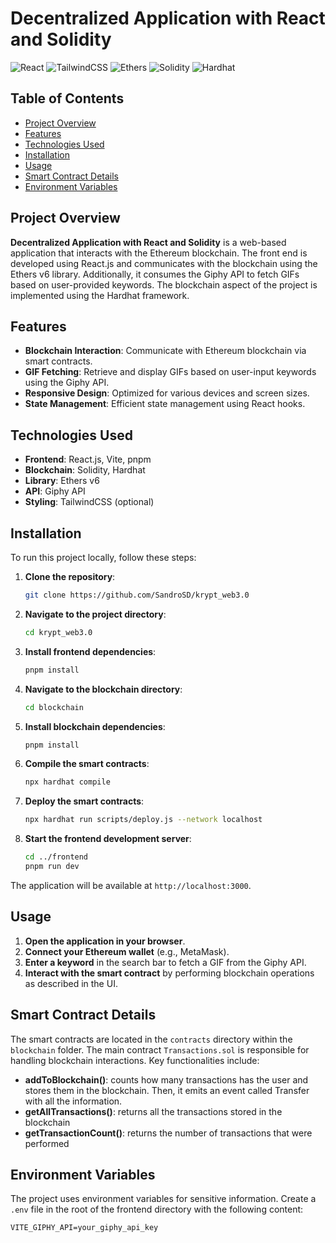 # Decentralized Application with React and Solidity

![React](https://img.shields.io/badge/ReactJS-v18.2.0-blue.svg)
![TailwindCSS](https://img.shields.io/badge/TailwindCSS-v3.4.4-black.svg)
![Ethers](https://img.shields.io/badge/Ethers-v6.13.0-red.svg)
![Solidity](https://img.shields.io/badge/Solidity-v0.8.0-green.svg)
![Hardhat](https://img.shields.io/badge/Hardhat-v2.22.5-yellow.svg)

## Table of Contents

- [Project Overview](#project-overview)
- [Features](#features)
- [Technologies Used](#technologies-used)
- [Installation](#installation)
- [Usage](#usage)
- [Smart Contract Details](#smart-contract-details)
- [Environment Variables](#environment-variables)

## Project Overview

**Decentralized Application with React and Solidity** is a web-based application that interacts with the Ethereum blockchain. The front end is developed using React.js and communicates with the blockchain using the Ethers v6 library. Additionally, it consumes the Giphy API to fetch GIFs based on user-provided keywords. The blockchain aspect of the project is implemented using the Hardhat framework.

## Features

- **Blockchain Interaction**: Communicate with Ethereum blockchain via smart contracts.
- **GIF Fetching**: Retrieve and display GIFs based on user-input keywords using the Giphy API.
- **Responsive Design**: Optimized for various devices and screen sizes.
- **State Management**: Efficient state management using React hooks.

## Technologies Used

- **Frontend**: React.js, Vite, pnpm
- **Blockchain**: Solidity, Hardhat
- **Library**: Ethers v6
- **API**: Giphy API
- **Styling**: TailwindCSS (optional)

## Installation

To run this project locally, follow these steps:

1. **Clone the repository**:

   ```sh
   git clone https://github.com/SandroSD/krypt_web3.0
   ```

2. **Navigate to the project directory**:

   ```sh
   cd krypt_web3.0
   ```

3. **Install frontend dependencies**:

   ```sh
   pnpm install
   ```

4. **Navigate to the blockchain directory**:

   ```sh
   cd blockchain
   ```

5. **Install blockchain dependencies**:

   ```sh
   pnpm install
   ```

6. **Compile the smart contracts**:

   ```sh
   npx hardhat compile
   ```

7. **Deploy the smart contracts**:

   ```sh
   npx hardhat run scripts/deploy.js --network localhost
   ```

8. **Start the frontend development server**:
   ```sh
   cd ../frontend
   pnpm run dev
   ```

The application will be available at `http://localhost:3000`.

## Usage

1. **Open the application in your browser**.
2. **Connect your Ethereum wallet** (e.g., MetaMask).
3. **Enter a keyword** in the search bar to fetch a GIF from the Giphy API.
4. **Interact with the smart contract** by performing blockchain operations as described in the UI.

## Smart Contract Details

The smart contracts are located in the `contracts` directory within the `blockchain` folder. The main contract `Transactions.sol` is responsible for handling blockchain interactions. Key functionalities include:

- **addToBlockchain()**: counts how many transactions has the user and stores them in the blockchain. Then, it emits an event called Transfer with all the information.
- **getAllTransactions()**: returns all the transactions stored in the blockchain
- **getTransactionCount()**: returns the number of transactions that were performed

## Environment Variables

The project uses environment variables for sensitive information. Create a `.env` file in the root of the frontend directory with the following content:

```env
VITE_GIPHY_API=your_giphy_api_key
```
